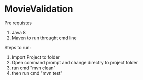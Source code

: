 # MovieValidation

Pre requistes

1. Java 8
2. Maven to run throught cmd line

Steps to run:

1. Import Project to folder
2. Open command prompt and change directry to project folder
3. run cmd "mvn clean"
4. then run cmd "mvn test"
